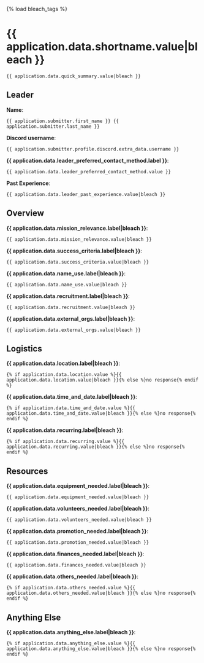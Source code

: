 {% load bleach_tags %}
# {{ application.data.shortname.value|bleach }}

```
{{ application.data.quick_summary.value|bleach }}
```

## Leader

**Name**:
```
{{ application.submitter.first_name }} {{ application.submitter.last_name }}
```

**Discord username**:
```
{{ application.submitter.profile.discord.extra_data.username }}
```

**{{ application.data.leader_preferred_contact_method.label }}**:
```
{{ application.data.leader_preferred_contact_method.value }}
```

**Past Experience**:
```
{{ application.data.leader_past_experience.value|bleach }}
```

## Overview

**{{ application.data.mission_relevance.label|bleach }}**:
```
{{ application.data.mission_relevance.value|bleach }}
```

**{{ application.data.success_criteria.label|bleach }}**:
```
{{ application.data.success_criteria.value|bleach }}
```

**{{ application.data.name_use.label|bleach }}**:
```
{{ application.data.name_use.value|bleach }}
```

**{{ application.data.recruitment.label|bleach }}**:
```
{{ application.data.recruitment.value|bleach }}
```

**{{ application.data.external_orgs.label|bleach }}**:
```
{{ application.data.external_orgs.value|bleach }}
```

## Logistics

**{{ application.data.location.label|bleach }}**:
```
{% if application.data.location.value %}{{ application.data.location.value|bleach }}{% else %}no response{% endif %}
```

**{{ application.data.time_and_date.label|bleach }}**:
```
{% if application.data.time_and_date.value %}{{ application.data.time_and_date.value|bleach }}{% else %}no response{% endif %}
```

**{{ application.data.recurring.label|bleach }}**:
```
{% if application.data.recurring.value %}{{ application.data.recurring.value|bleach }}{% else %}no response{% endif %}
```

## Resources

**{{ application.data.equipment_needed.label|bleach }}**:
```
{{ application.data.equipment_needed.value|bleach }}
```

**{{ application.data.volunteers_needed.label|bleach }}**:
```
{{ application.data.volunteers_needed.value|bleach }}
```

**{{ application.data.promotion_needed.label|bleach }}**:
```
{{ application.data.promotion_needed.value|bleach }}
```

**{{ application.data.finances_needed.label|bleach }}**:
```
{{ application.data.finances_needed.value|bleach }}
```

**{{ application.data.others_needed.label|bleach }}**:
```
{% if application.data.others_needed.value %}{{ application.data.others_needed.value|bleach }}{% else %}no response{% endif %}
```

## Anything Else

**{{ application.data.anything_else.label|bleach }}**:
```
{% if application.data.anything_else.value %}{{ application.data.anything_else.value|bleach }}{% else %}no response{% endif %}
```
